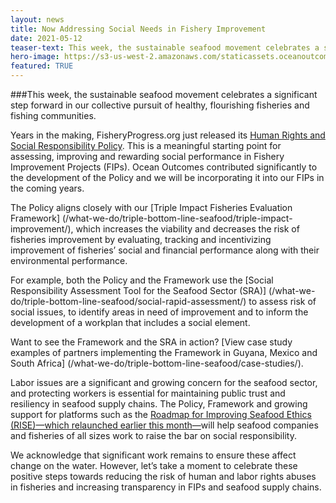 ```yaml
---
layout: news
title: Now Addressing Social Needs in Fishery Improvement
date: 2021-05-12
teaser-text: This week, the sustainable seafood movement celebrates a significant step forward in our collective pursuit of healthy, flourishing fisheries and fishing communities.
hero-image: https://s3-us-west-2.amazonaws.com/staticassets.oceanoutcomes.org/news+and+analysis/hero+images/fisheryprogress-social-policy-fishery-improvement-projects.jpg
featured: TRUE
---
```

###This week, the sustainable seafood movement celebrates a significant step forward in our collective pursuit of healthy, flourishing fisheries and fishing communities. 

Years in the making, FisheryProgress.org just released its <a href="https://fisheryprogress.org/social-responsibility/our-approach" target="_blank">Human Rights and Social Responsibility Policy</a>. This is a meaningful starting point for assessing, improving and rewarding social performance in Fishery Improvement Projects (FIPs). Ocean Outcomes contributed significantly to the development of the Policy and we will be incorporating it into our FIPs in the coming years.

The Policy aligns closely with our [Triple Impact Fisheries Evaluation Framework] (/what-we-do/triple-bottom-line-seafood/triple-impact-improvement/), which increases the viability and decreases the risk of fisheries improvement by evaluating, tracking and incentivizing improvement of fisheries’ social and financial performance along with their environmental performance. 

For example, both the Policy and the Framework use the [Social Responsibility Assessment Tool for the Seafood Sector (SRA)] (/what-we-do/triple-bottom-line-seafood/social-rapid-assessment/) to assess risk of social issues, to identify areas in need of improvement and to inform the development of a workplan that includes a social element. 

Want to see the Framework and the SRA in action? [View case study examples of partners implementing the Framework in Guyana, Mexico and South Africa] (/what-we-do/triple-bottom-line-seafood/case-studies/).

Labor issues are a significant and growing concern for the seafood sector, and protecting workers is essential for maintaining public trust and resiliency in seafood supply chains. The Policy, Framework and growing support for platforms such as the <a href="https://fishwise.org/rise-to-the-challenge-improving-human-rights-in-seafood/" target="_blank">Roadmap for Improving Seafood Ethics (RISE)—which relaunched earlier this month—</a>will help seafood companies and fisheries of all sizes work to raise the bar on social responsibility.

We acknowledge that significant work remains to ensure these affect change on the water. However, let’s take a moment to celebrate these positive steps towards reducing the risk of human and labor rights abuses in fisheries and increasing transparency in FIPs and seafood supply chains.
